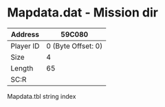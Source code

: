 
#  Mapdata.dat - Mission dir
Address   | 59C080
----------|-------------
Player ID | 0 (Byte Offset: 0)
Size 	  | 4
Length 	  | 65
SC:R      | 

Mapdata.tbl string index
